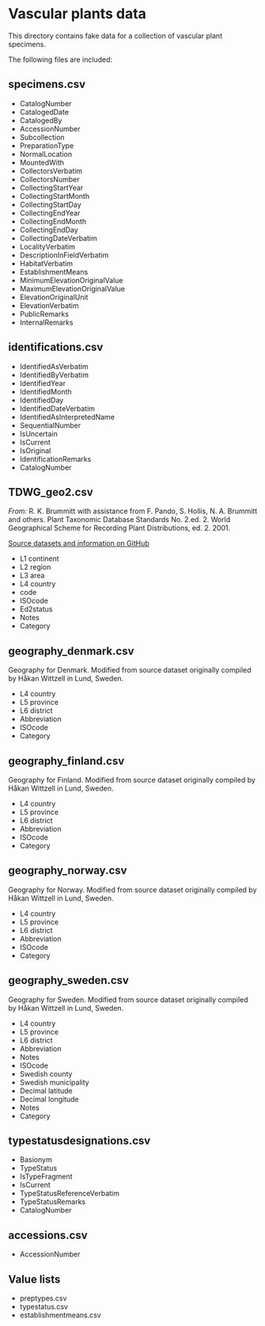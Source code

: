 Vascular plants data
====================

This directory contains fake data for a collection of vascular plant specimens.

The following files are included:

specimens.csv
-------------

* CatalogNumber
* CatalogedDate
* CatalogedBy
* AccessionNumber
* Subcollection
* PreparationType
* NormalLocation
* MountedWith
* CollectorsVerbatim
* CollectorsNumber
* CollectingStartYear
* CollectingStartMonth
* CollectingStartDay
* CollectingEndYear
* CollectingEndMonth
* CollectingEndDay
* CollectingDateVerbatim
* LocalityVerbatim
* DescriptionInFieldVerbatim
* HabitatVerbatim
* EstablishmentMeans
* MinimumElevationOriginalValue
* MaximumElevationOriginalValue
* ElevationOriginalUnit
* ElevationVerbatim
* PublicRemarks
* InternalRemarks


identifications.csv
------------------

* IdentifiedAsVerbatim
* IdentifiedByVerbatim
* IdentifiedYear
* IdentifiedMonth
* IdentifiedDay
* IdentifiedDateVerbatim
* IdentifiedAsInterpretedName
* SequentialNumber
* IsUncertain
* IsCurrent
* IsOriginal
* IdentificationRemarks
* CatalogNumber


TDWG_geo2.csv
-------------

*From:* R. K. Brummitt with assistance from F. Pando, S. Hollis, N. A. Brummitt and others. Plant Taxonomic Database Standards No. 2.ed. 2. World Geographical Scheme for Recording Plant Distributions, ed. 2.  2001.

[Source datasets and information on GitHub](https://github.com/tdwg/prior-standards/tree/master/world-geographical-scheme-for-recording-plant-distributions)

* L1 continent
* L2 region
* L3 area
* L4 country
* code
* ISOcode
* Ed2status
* Notes
* Category


geography_denmark.csv
--------------------
Geography for Denmark. Modified from source dataset originally compiled by Håkan Wittzell in Lund, Sweden.

* L4 country
* L5 province
* L6 district
* Abbreviation
* ISOcode
* Category


geography_finland.csv
--------------------
Geography for Finland. Modified from source dataset originally compiled by Håkan Wittzell in Lund, Sweden.

* L4 country
* L5 province
* L6 district
* Abbreviation
* ISOcode
* Category


geography_norway.csv
--------------------
Geography for Norway. Modified from source dataset originally compiled by Håkan Wittzell in Lund, Sweden.

* L4 country
* L5 province
* L6 district
* Abbreviation
* ISOcode
* Category


geography_sweden.csv
--------------------
Geography for Sweden. Modified from source dataset originally compiled by Håkan Wittzell in Lund, Sweden.

* L4 country
* L5 province
* L6 district
* Abbreviation
* Notes
* ISOcode
* Swedish county
* Swedish municipality
* Decimal latitude
* Decimal longitude
* Notes
* Category


typestatusdesignations.csv
--------------------------

* Basionym
* TypeStatus
* IsTypeFragment
* IsCurrent
* TypeStatusReferenceVerbatim
* TypeStatusRemarks
* CatalogNumber


accessions.csv
--------------
* AccessionNumber


Value lists
-----------
* preptypes.csv
* typestatus.csv
* establishmentmeans.csv


